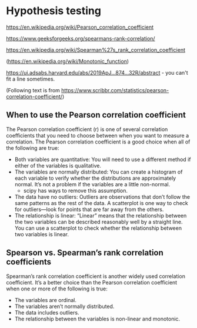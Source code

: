 # Hypothesis testing

https://en.wikipedia.org/wiki/Pearson_correlation_coefficient


https://www.geeksforgeeks.org/spearmans-rank-correlation/

https://en.wikipedia.org/wiki/Spearman%27s_rank_correlation_coefficient

(https://en.wikipedia.org/wiki/Monotonic_function)

https://ui.adsabs.harvard.edu/abs/2019ApJ...874...32R/abstract - you can't fit a line sometimes.



(Following text is from https://www.scribbr.com/statistics/pearson-correlation-coefficient/)


## When to use the Pearson correlation coefficient

The Pearson correlation coefficient (r) is one of several correlation coefficients that you need to choose between when you want to measure a correlation. The Pearson correlation coefficient is a good choice when all of the following are true:

* Both variables are quantitative: You will need to use a different method if either of the variables is qualitative.
* The variables are normally distributed: You can create a histogram of each variable to verify whether the distributions are approximately normal. It’s not a problem if the variables are a little non-normal.
    * scipy has ways to remove this assumption.
* The data have no outliers: Outliers are observations that don’t follow the same patterns as the rest of the data. A scatterplot is one way to check for outliers—look for points that are far away from the others.
* The relationship is linear: “Linear” means that the relationship between the two variables can be described reasonably well by a straight line. You can use a scatterplot to check whether the relationship between two variables is linear.


## Spearson vs. Spearman’s rank correlation coefficients

Spearman’s rank correlation coefficient is another widely used correlation coefficient. It’s a better choice than the Pearson correlation coefficient when one or more of the following is true:

* The variables are ordinal.
* The variables aren’t normally distributed.
* The data includes outliers.
* The relationship between the variables is non-linear and monotonic.
